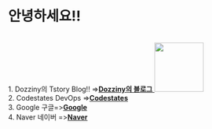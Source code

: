 <!DOCTYPE html>
<html lang="en">
<head>
    <meta charset="UTF-8">
    <meta http-equiv="X-UA-Compatible" content="IE=edge">
    <meta name="viewport" content="width=device-width, initial-scale=1.0">
    <title>Dozziny's Blog</title>
    <style>
        h {
            color:purple;
        }
    </style>
</head>
<body>
    <H1>안녕하세요!!</H1>
    <p>
    <br>1. Dozziny의 Tstory Blog!! =&gt;<a href="https://dozziny.tistory.com/"target=_balnk><b>Dozziny의 블로그</b>
        <img src="https://img1.daumcdn.net/thumb/C428x428/?scode=mtistory2&fname=https%3A%2F%2Ftistory1.daumcdn.net%2Ftistory%2F6203734%2Fattach%2Fd06cfe735b854ea8bdb57fca8fcccfbe"height="100"width="100"></a>
    <br>2. Codestates DevOps =&gt;<a href="https://urclass.codestates.com/courses/active"target=_blank><b>Codestates</b></a>
    <br>3. Google 구글=&gt;<a href="https://Google.com"target=_blank><b>Google</b></a>
    <br>4. Naver 네이버 =&gt;<a href="https://naver.com"target=_blank><b>Naver</b></a>
    <br>
    <br>
    <br>
</body>
</html>
